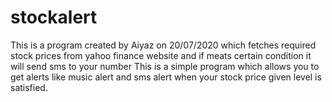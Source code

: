 # stockalert
This is a program created by Aiyaz on 20/07/2020 which fetches required stock prices from yahoo finance website and if meats certain condition it will send sms to your number
This is a simple program which allows you to get alerts like music alert and sms alert when your stock price given level is satisfied.
